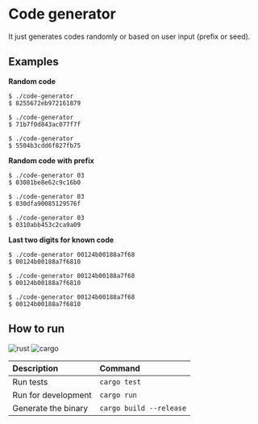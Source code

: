 # Code generator

It just generates codes randomly or based on user input (prefix or seed).

## Examples

**Random code**

```
$ ./code-generator
$ 8255672eb972161879

$ ./code-generator
$ 71b7f0d843ac077f7f

$ ./code-generator
$ 5504b3cdd6f827fb75
```

**Random code with prefix**

```
$ ./code-generator 03
$ 03081be8e62c9c16b0
 
$ ./code-generator 03
$ 030dfa90085129576f
 
$ ./code-generator 03
$ 0310abb453c2ca9a09
```

**Last two digits for known code**

```
$ ./code-generator 00124b00188a7f68
$ 00124b00188a7f6810
 
$ ./code-generator 00124b00188a7f68
$ 00124b00188a7f6810
 
$ ./code-generator 00124b00188a7f68
$ 00124b00188a7f6810
```

## How to run

![rust] ![cargo]

| Description | Command |
| :--- | :--- |
| Run tests | `cargo test`
| Run for development | `cargo run` |
| Generate the binary | `cargo build --release` |

[rust]: https://img.shields.io/badge/rustc-1.43-458AC9.svg?style=for-the-badge "Rust 1.43"
[cargo]: https://img.shields.io/badge/cargo-1.43-E8B24F.svg?style=for-the-badge "Cargo 1.43"
